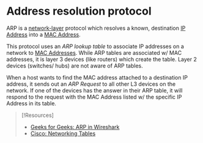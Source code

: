 
# Address resolution protocol
ARP is a [network-layer](../OSI/3-network/network-layer.md) protocol which resolves a known, destination [IP Address](/networking/OSI/3-network/IP-addresses.md) into a [MAC Address](/networking/OSI/2-datalink/MAC-addresses.md).

This protocol uses an *ARP lookup table* to associate IP addresses on a network to [MAC Addresses](/PNPT/PEH/networking/MAC-addresses.md). While ARP tables are associated w/ MAC addresses, it is layer 3 devices (like routers) which create the table. Layer 2 devices (switches/ hubs) are not aware of ARP tables. 

When a host wants to find the MAC address attached to a destination IP address, it sends out an *ARP Request* to all other L3 devices on the network. If one of the devices has the answer in their ARP table, it will respond to the request with the MAC Address listed w/ the specific IP Address in its table.

>[!Resources]
> - [Geeks for Geeks: ARP in Wireshark](https://www.geeksforgeeks.org/arp-in-wireshark/)
> - [Cisco: Networking Tables](https://community.cisco.com/t5/networking-knowledge-base/network-tables-mac-routing-arp/ta-p/4184148)

